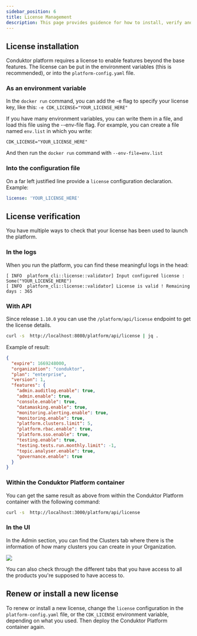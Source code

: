 ```yaml
---
sidebar_position: 6
title: License Management
description: This page provides guidence for how to install, verify and renew licenses for Conduktor Platform.
---
```


## License installation

Conduktor platform requires a license to enable features beyond the base features. The license can be put in the environment variables (this is recommended), or into the `platform-config.yaml` file.

### As an environment variable

In the `docker run` command, you can add the -e flag to specify your license key, like this:
`-e CDK_LICENSE="YOUR_LICENSE_HERE"`

If you have many environment variables, you can write them in a file, and load this file using the --env-file flag.
For example, you can create a file named `env.list` in which you write:

```
CDK_LICENSE="YOUR_LICENSE_HERE"
```

And then run the `docker run` command with `--env-file=env.list`

### Into the configuration file

On a far left justified line provide a `license` configuration declaration. Example:

```yaml
license: 'YOUR_LICENSE_HERE'
```

## License verification

You have multiple ways to check that your license has been used to launch the platform.

### In the logs

When you run the platform, you can find these meaningful logs in the head:

```
[ INFO  platform_cli::license::validator] Input configured license : Some("YOUR_LICENSE_HERE")
[ INFO  platform_cli::license::validator] License is valid ! Remaining days : 365
```

### With API

Since release `1.10.0` you can use the `/platform/api/license` endpoint to get the license details.
```sh
curl -s  http://localhost:8080/platform/api/license | jq .
```
Example of result:

```json
{
  "expire": 1669248000,
  "organization": "conduktor",
  "plan": "enterprise",
  "version": 1,
  "features": {
    "admin.auditlog.enable": true,
    "admin.enable": true,
    "console.enable": true,
    "datamasking.enable": true,
    "monitoring.alerting.enable": true,
    "monitoring.enable": true,
    "platform.clusters.limit": 5,
    "platform.rbac.enable": true,
    "platform.sso.enable": true,
    "testing.enable": true,
    "testing.tests.run.monthly.limit": -1,
    "topic.analyser.enable": true,
    "governance.enable": true
  }
}
```

### Within the Conduktor Platform container

You can get the same result as above from within the Conduktor Platform container with the following command:

```sh
curl -s  http://localhost:3000/platform/api/license
```

### In the UI

In the Admin section, you can find the Clusters tab where there is the information of how many clusters you can create in your Organization.

![](https://user-images.githubusercontent.com/112936799/212074277-4e015325-bd98-4f2a-be89-b8828be3eee1.png)

You can also check through the different tabs that you have access to all the products you're supposed to have access to.

## Renew or install a new license

To renew or install a new license, change the `license` configuration in the `platform-config.yaml` file, or the `CDK_LICENSE` environment variable, depending on what you used. Then deploy the Conduktor Platform container again.
